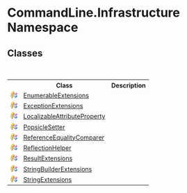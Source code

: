 # CommandLine.Infrastructure Namespace

## Classes
&nbsp;<table><tr><th></th><th>Class</th><th>Description</th></tr><tr><td>![Protected class](media/protclass.gif "Protected class")</td><td><a href="T_CommandLine_Infrastructure_EnumerableExtensions">EnumerableExtensions</a></td><td /></tr><tr><td>![Protected class](media/protclass.gif "Protected class")</td><td><a href="T_CommandLine_Infrastructure_ExceptionExtensions">ExceptionExtensions</a></td><td /></tr><tr><td>![Protected class](media/protclass.gif "Protected class")</td><td><a href="T_CommandLine_Infrastructure_LocalizableAttributeProperty">LocalizableAttributeProperty</a></td><td /></tr><tr><td>![Protected class](media/protclass.gif "Protected class")</td><td><a href="T_CommandLine_Infrastructure_PopsicleSetter">PopsicleSetter</a></td><td /></tr><tr><td>![Protected class](media/protclass.gif "Protected class")</td><td><a href="T_CommandLine_Infrastructure_ReferenceEqualityComparer">ReferenceEqualityComparer</a></td><td /></tr><tr><td>![Protected class](media/protclass.gif "Protected class")</td><td><a href="T_CommandLine_Infrastructure_ReflectionHelper">ReflectionHelper</a></td><td /></tr><tr><td>![Protected class](media/protclass.gif "Protected class")</td><td><a href="T_CommandLine_Infrastructure_ResultExtensions">ResultExtensions</a></td><td /></tr><tr><td>![Protected class](media/protclass.gif "Protected class")</td><td><a href="T_CommandLine_Infrastructure_StringBuilderExtensions">StringBuilderExtensions</a></td><td /></tr><tr><td>![Protected class](media/protclass.gif "Protected class")</td><td><a href="T_CommandLine_Infrastructure_StringExtensions">StringExtensions</a></td><td /></tr></table>&nbsp;

